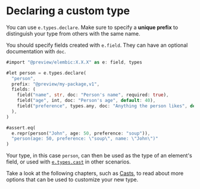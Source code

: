 # Declaring a custom type

You can use `e.types.declare`. Make sure to specify a **unique prefix** to distinguish your type from others with the same name.

You should specify fields created with `e.field`. They can have an optional documentation with `doc`.

```rs
#import "@preview/elembic:X.X.X" as e: field, types

#let person = e.types.declare(
  "person",
  prefix: "@preview/my-package,v1",
  fields: (
    field("name", str, doc: "Person's name", required: true),
    field("age", int, doc: "Person's age", default: 40),
    field("preference", types.any, doc: "Anything the person likes", default: none)
  ),
)

#assert.eq(
  e.repr(person("John", age: 50, preference: "soup")),
  "person(age: 50, preference: \"soup\", name: \"John\")"
)
```

Your type, in this case `person`, can then be used as the type of an element's field, or used with [`e.types.cast`](../type-system/helper-functions.md) in other scenarios.

Take a look at the following chapters, such as [Casts](./casts.md), to read about more options that can be used to customize your new type.
